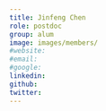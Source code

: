 ```yaml
---
title: Jinfeng Chen
role: postdoc
group: alum
image: images/members/
#website: 
#email: 
#google: 
linkedin: 
github: 
twitter: 
---
```


